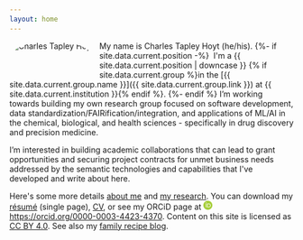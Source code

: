```yaml
---
layout: home
---
```


<img src="https://gravatar.com/avatar/c273141237471c14342e9f9eb77044a0?size=256" alt="Charles Tapley Hoyt" align="left" height="60" style="margin-right: 10px; border-radius: 50%;"/>
My name is Charles Tapley Hoyt (he/his). 
{%- if site.data.current.position -%}
&nbsp;I'm a {{ site.data.current.position | downcase }}
{% if site.data.current.group %}in the [{{ site.data.current.group.name }}]({{ site.data.current.group.link }})
at {{ site.data.current.institution }}{% endif %}.
{%- endif %}
I’m working towards building my own research group focused on software development, data standardization/FAIRification/integration, and 
applications of ML/AI in the chemical, biological, and health sciences - specifically in drug discovery and precision medicine.

I’m interested in building academic collaborations that can lead to grant
opportunities and securing project contracts for unmet business needs addressed
by the semantic technologies and capabilities that I've developed and write
about here.

Here's some more details [about me](/about) and [my research](/research). You
can download my [résumé](https://github.com/cthoyt/resume/raw/master/main.pdf)
(single page), [CV](https://github.com/cthoyt/resume/raw/master/cv.pdf), or see
my ORCiD page at
<a href="https://orcid.org/0000-0003-4423-4370"><img alt="ORCID logo"
src="/img/logos/orcid-icon.svg" width="16" height="16" /> https://orcid.org/0000-0003-4423-4370</a>.
Content on this site is licensed as
[CC BY 4.0](https://github.com/cthoyt/cthoyt.github.io/blob/master/LICENSE). See
also my [family recipe blog](/recipes).
